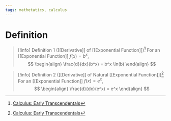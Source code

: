 ```yaml
---
tags: mathetatics, calculus
---
```


# Definition

> [!info] Definition 1 ([[Derivative]] of [[Exponential Function]])[^1]
> For an [[Exponential Function]] $f(x) = b^x$,
> $$
> \begin{align}
> \frac{d}{dx}(b^x) = b^x \ln(b)
> \end{align}
> $$

> [!info] Definition 2 ([[Derivative]] of Natural [[Exponential Function]])[^1]
> For an [[Exponential Function]] $f(x) = e^x$,
> $$
> \begin{align}
> \frac{d}{dx}(e^x) = e^x
> \end{align}
> $$

[^1]: [Calculus: Early Transcendentals](zotero://open-pdf/library/items/EEFDQ9Y5?page=211)